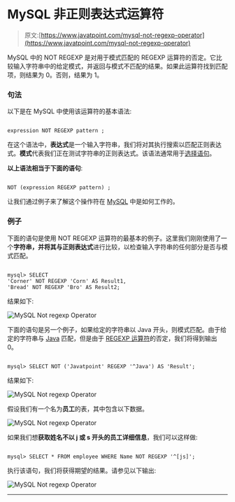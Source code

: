 # MySQL 非正则表达式运算符

> 原文:[https://www.javatpoint.com/mysql-not-regexp-operator](https://www.javatpoint.com/mysql-not-regexp-operator)

MySQL 中的 NOT REGEXP 是对用于模式匹配的 REGEXP 运算符的否定。它比较输入字符串中的给定模式，并返回与模式不匹配的结果。如果此运算符找到匹配项，则结果为 0。否则，结果为 1。

### 句法

以下是在 MySQL 中使用该运算符的基本语法:

```

expression NOT REGEXP pattern ;

```

在这个语法中，**表达式**是一个输入字符串，我们将对其执行搜索以匹配正则表达式。**模式**代表我们正在测试字符串的正则表达式。该语法通常用于[选择语句](https://www.javatpoint.com/mysql-select)。

**以上语法相当于下面的语句**:

```

NOT (expression REGEXP pattern) ;

```

让我们通过例子来了解这个操作符在 [MySQL](https://www.javatpoint.com/mysql-tutorial) 中是如何工作的。

### 例子

下面的语句是使用 NOT REGEXP 运算符的最基本的例子。这里我们刚刚使用了一个**字符串，并将其与正则表达式**进行比较，以检查输入字符串的任何部分是否与模式匹配。

```

mysql> SELECT
'Corner' NOT REGEXP 'Corn' AS Result1,
'Bread' NOT REGEXP 'Bro' AS Result2;

```

结果如下:

![MySQL Not regexp Operator](../Images/b457291d6f70b46049ff76b1f719c784.png)

下面的语句是另一个例子，如果给定的字符串以 Java 开头，则模式匹配。由于给定的字符串与 [Java](https://www.javatpoint.com/java-tutorial) 匹配，但是由于 [REGEXP 运算符](mysql-regexp-operator)的否定，我们将得到输出 0。

```

mysql> SELECT NOT ('Javatpoint' REGEXP '^Java') AS 'Result';

```

结果如下:

![MySQL Not regexp Operator](../Images/5580c7c354f8eb511b06411dafee05d3.png)

假设我们有一个名为**员工**的表，其中包含以下数据。

![MySQL Not regexp Operator](../Images/a3a01a4543e27ae8828bb47515f92769.png)

如果我们想**获取姓名不以 j 或 s 开头的员工详细信息**，我们可以这样做:

```

mysql> SELECT * FROM employee WHERE Name NOT REGEXP '^[js]';

```

执行该语句，我们将获得期望的结果。请参见以下输出:

![MySQL Not regexp Operator](../Images/637b7938abdfb2b67890eca46de10949.png)

* * *